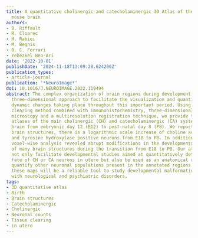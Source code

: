 ```yaml
---
title: A quantitative cholinergic and catecholaminergic 3D Atlas of the developing
  mouse brain
authors:
- B. Riffault
- R. Cloarec
- H. Rabiei
- M. Begnis
- D. C. Ferrari
- Yehezkel Ben-Ari
date: '2022-10-01'
publishDate: '2024-11-18T13:09:28.624206Z'
publication_types:
- article-journal
publication: '*NeuroImage*'
doi: 10.1016/J.NEUROIMAGE.2022.119494
abstract: The complex organization of brain regions during development requires a
  three-dimensional approach to facilitate the visualization and quantification of
  dynamic changes taking place throughout this important period. Using the tissue
  clearing method combined with immunohistochemistry, three-dimensional (3D) lightsheet
  microscopy and a multiresolution registration technique, we provide the first 3D
  atlases of the main cholinergic (CH) and catecholaminergic (CA) systems in the mouse
  brain from embryonic day 12 (E12) to post-natal day 8 (P8). We report that in several
  brain structures, there is a logarithmic scale increase of choline acetyltransferase
  and tyrosine hydroxylase positive neurons from E18 to P8. In addition, a detailed
  voxel-wise analysis revealed abrupt modifications in the developmental trajectory
  of many brain structures during the transition from E18 to P0. Our atlases will
  not only facilitate developmental studies aimed at quantitatively determining the
  fate of CH or CA neurons in utero but also be used as an anatomical reference to
  quantify other neuronal populations present in the annotated regions. In the future,
  these maps will be a reliable tool to study developmental malformations associated
  with neurological and psychiatric disorders.
tags:
- 3D quantitative atlas
- Birth
- Brain structures
- Catecholaminergic
- Cholinergic
- Neuronal counts
- Tissue clearing
- in utero
---
```

